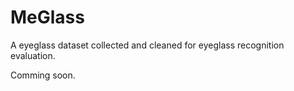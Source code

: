 # MeGlass
A eyeglass dataset collected and cleaned for eyeglass recognition evaluation.

Comming soon.
